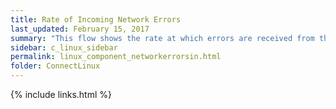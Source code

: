 ```yaml
---
title: ﻿Rate of Incoming Network Errors
last_updated: February 15, 2017
summary: "This flow shows the rate at which errors are received from the network."
sidebar: c_linux_sidebar
permalink: linux_component_networkerrorsin.html
folder: ConnectLinux
---
```


{% include links.html %}
